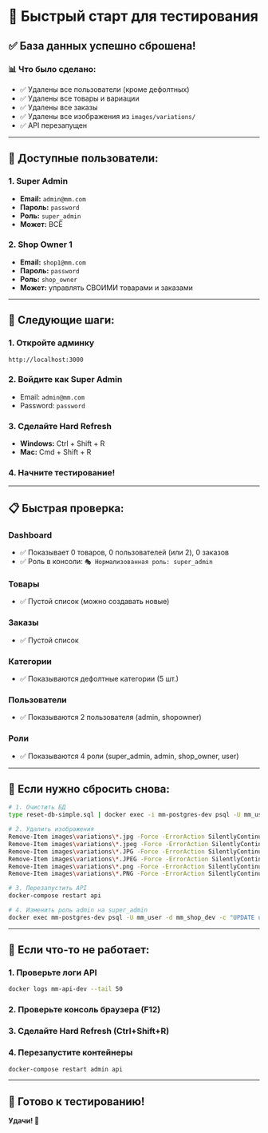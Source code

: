 # 🚀 Быстрый старт для тестирования

## ✅ База данных успешно сброшена!

### 📊 Что было сделано:
- ✅ Удалены все пользователи (кроме дефолтных)
- ✅ Удалены все товары и вариации
- ✅ Удалены все заказы
- ✅ Удалены все изображения из `images/variations/`
- ✅ API перезапущен

---

## 👤 Доступные пользователи:

### 1. Super Admin
- **Email:** `admin@mm.com`
- **Пароль:** `password`
- **Роль:** `super_admin`
- **Может:** ВСЁ

### 2. Shop Owner 1
- **Email:** `shop1@mm.com`
- **Пароль:** `password`
- **Роль:** `shop_owner`
- **Может:** управлять СВОИМИ товарами и заказами

---

## 🎯 Следующие шаги:

### 1. Откройте админку
```
http://localhost:3000
```

### 2. Войдите как Super Admin
- Email: `admin@mm.com`
- Password: `password`

### 3. Сделайте Hard Refresh
- **Windows:** Ctrl + Shift + R
- **Mac:** Cmd + Shift + R

### 4. Начните тестирование!

---

## 📋 Быстрая проверка:

### Dashboard
- ✅ Показывает 0 товаров, 0 пользователей (или 2), 0 заказов
- ✅ Роль в консоли: `🎭 Нормализованная роль: super_admin`

### Товары
- ✅ Пустой список (можно создавать новые)

### Заказы
- ✅ Пустой список

### Категории
- ✅ Показываются дефолтные категории (5 шт.)

### Пользователи
- ✅ Показываются 2 пользователя (admin, shopowner)

### Роли
- ✅ Показываются 4 роли (super_admin, admin, shop_owner, user)

---

## 🔄 Если нужно сбросить снова:

```bash
# 1. Очистить БД
type reset-db-simple.sql | docker exec -i mm-postgres-dev psql -U mm_user -d mm_shop_dev

# 2. Удалить изображения
Remove-Item images\variations\*.jpg -Force -ErrorAction SilentlyContinue
Remove-Item images\variations\*.jpeg -Force -ErrorAction SilentlyContinue
Remove-Item images\variations\*.JPG -Force -ErrorAction SilentlyContinue
Remove-Item images\variations\*.JPEG -Force -ErrorAction SilentlyContinue
Remove-Item images\variations\*.png -Force -ErrorAction SilentlyContinue
Remove-Item images\variations\*.PNG -Force -ErrorAction SilentlyContinue

# 3. Перезапустить API
docker-compose restart api

# 4. Изменить роль admin на super_admin
docker exec mm-postgres-dev psql -U mm_user -d mm_shop_dev -c "UPDATE users SET role_id = (SELECT id FROM roles WHERE name = 'super_admin') WHERE email = 'admin@mm.com';"
```

---

## 🐛 Если что-то не работает:

### 1. Проверьте логи API
```bash
docker logs mm-api-dev --tail 50
```

### 2. Проверьте консоль браузера (F12)

### 3. Сделайте Hard Refresh (Ctrl+Shift+R)

### 4. Перезапустите контейнеры
```bash
docker-compose restart admin api
```

---

## 🎉 Готово к тестированию!

**Удачи! 🚀**

